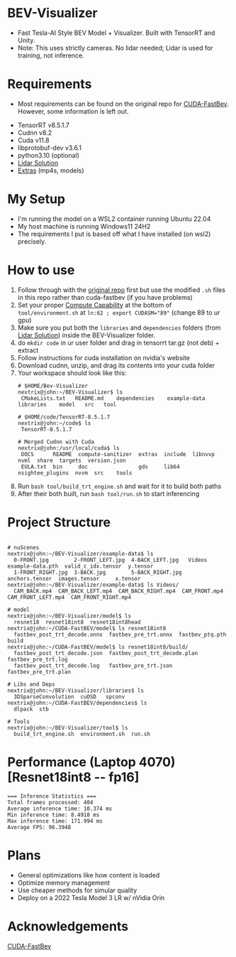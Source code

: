 # BEV-Visualizer
- Fast Tesla-AI Style BEV Model + Visualizer. Built with TensorRT and Unity.
- Note: This uses strictly cameras. No lidar needed; Lidar is used for training, not inference.

# Requirements
* Most requirements can be found on the original repo for [CUDA-FastBev](https://github.com/Mandylove1993/CUDA-FastBEV). However, some information is left out.
- TensorRT v8.5.1.7
- Cudnn v8.2
- Cuda v11.8
- libprotobuf-dev v3.6.1
- python3.10 (optional)
- [Lidar Solution](https://github.com/NVIDIA-AI-IOT/Lidar_AI_Solution)
- [Extras](https://files.nextrix.xyz/share/g5QqMsTF) (mp4s, models)

# My Setup
* I'm running the model on a WSL2 container running Ubuntu 22.04
* My host machine is running Windows11 24H2
* The requirements I put is based off what I have installed (on wsl2) precisely.

# How to use
1. Follow through with the [original repo](https://github.com/Mandylove1993/CUDA-FastBEV) first but use the modified ```.sh``` files in this repo rather than cuda-fastbev (if you have problems)
2. Set your proper [Compute Capability](https://developer.nvidia.com/cuda-gpus#compute) at the bottom of ```tool/environment.sh``` at ```ln:62 ; export CUDASM="89"``` (change 89 to ur gpu)
3. Make sure you put both the ```libraries``` and ```dependencies``` folders (from [Lidar Solution](https://github.com/NVIDIA-AI-IOT/Lidar_AI_Solution))  inside the BEV-Visualizer folder.
4. do ```mkdir code``` in ur user folder and drag in tensorrt tar.gz (not deb) + extract
5. Follow instructions for cuda installation on nvidia's website
6. Download cudnn, unzip, and drag its contents into your cuda folder
7. Your workspace should look like this:
   ```
   # $HOME/Bev-Visualizer
   nextrix@john:~/BEV-Visualizer$ ls
    CMakeLists.txt   README.md    dependencies    example-data    libraries    model   src   tool

   # $HOME/code/TensorRT-8.5.1.7
   nextrix@john:~/code$ ls
    TensorRT-8.5.1.7

   # Merged Cudnn with Cuda
   nextrix@john:/usr/local/cuda$ ls
    DOCS      README  compute-sanitizer  extras  include  libnvvp           nvml  share  targets  version.json
    EULA.txt  bin     doc                gds     lib64    nsightee_plugins  nvvm  src    tools
   ```
8. Run ```bash tool/build_trt_engine.sh``` and wait for it to build both paths
9. After their both built, run ```bash tool/run.sh``` to start inferencing

# Project Structure
```

# nuScenes
nextrix@john:~/BEV-Visualizer/example-data$ ls
  0-FRONT.jpg        2-FRONT_LEFT.jpg  4-BACK_LEFT.jpg   Videos          example-data.pth  valid_c_idx.tensor  y.tensor
  1-FRONT_RIGHT.jpg  3-BACK.jpg        5-BACK_RIGHT.jpg  anchors.tensor  images.tensor     x.tensor
nextrix@john:~/BEV-Visualizer/example-data$ ls Videos/
  CAM_BACK.mp4  CAM_BACK_LEFT.mp4  CAM_BACK_RIGHT.mp4  CAM_FRONT.mp4  CAM_FRONT_LEFT.mp4  CAM_FRONT_RIGHT.mp4

# model
nextrix@john:~/BEV-Visualizer/model$ ls
  resnet18  resnet18int8  resnet18int8head
nextrix@john:~/CUDA-FastBEV/model$ ls resnet18int8
  fastbev_post_trt_decode.onnx  fastbev_pre_trt.onnx  fastbev_ptq.pth  build
nextrix@john:~/CUDA-FastBEV/model$ ls resnet18int8/build/
  fastbev_post_trt_decode.json  fastbev_post_trt_decode.plan  fastbev_pre_trt.log
  fastbev_post_trt_decode.log   fastbev_pre_trt.json          fastbev_pre_trt.plan

# Libs and Deps
nextrix@john:~/BEV-Visualizer/libraries$ ls
  3DSparseConvolution  cuOSD   spconv
nextrix@john:~/CUDA-FastBEV/dependencies$ ls
  dlpack  stb

# Tools
nextrix@john:~/BEV-Visualizer/tool$ ls
  build_trt_engine.sh  environment.sh  run.sh
```

# Performance (Laptop 4070) [Resnet18int8 -- fp16]
```
=== Inference Statistics ===
Total frames processed: 404
Average inference time: 10.374 ms
Min inference time: 8.4918 ms
Max inference time: 171.994 ms
Average FPS: 96.3948
```

# Plans
- General optimizations like how content is loaded
- Optimize memory management
- Use cheaper methods for simular quality
- Deploy on a 2022 Tesla Model 3 LR w/ nVidia Orin
  
# Acknowledgements
[CUDA-FastBev](https://github.com/Mandylove1993/CUDA-FastBEV)
